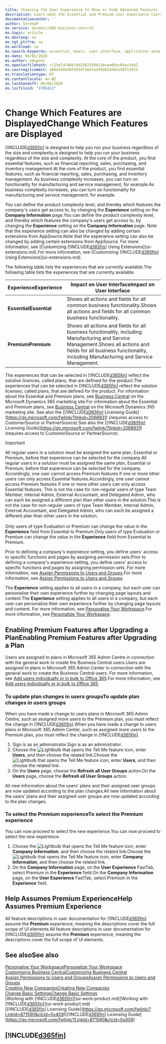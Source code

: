 ```yaml
---
title: Choosing the User Experience to Show or Hide Advanced Features | Microsoft Docs
description: Learn what the Essential and Premium user experience tiers mean for the user interface, application areas, and your company.
documentationcenter: ''
author: SorenGP
ms.service: dynamics365-business-central
ms.topic: article
ms.devlang: na
ms.tgt_pltfrm: na
ms.workload: na
ms.search.keywords: essential, basic, user interface, application area, experience
ms.date: 04/01/2020
ms.author: edupont
ms.openlocfilehash: cc25efa746e7dd3282159b13ecea66ec66ac5e82
ms.sourcegitcommit: a80afd4e5075018716efad76d82a54e158f1392d
ms.translationtype: HT
ms.contentlocale: en-NZ
ms.lasthandoff: 09/09/2020
ms.locfileid: "3785412"
---
```

# <a name="change-which-features-are-displayed"></a><span data-ttu-id="8c4d5-103">Change Which Features are Displayed</span><span class="sxs-lookup"><span data-stu-id="8c4d5-103">Change Which Features are Displayed</span></span>
[!INCLUDE[d365fin](includes/d365fin_md.md)] <span data-ttu-id="8c4d5-104">is designed to help you run your business regardless of the size and complexity.</span><span class="sxs-lookup"><span data-stu-id="8c4d5-104">is designed to help you run your business regardless of the size and complexity.</span></span> <span data-ttu-id="8c4d5-105">At the core of the product, you find essential features, such as financial reporting, sales, purchasing, and inventory management.</span><span class="sxs-lookup"><span data-stu-id="8c4d5-105">At the core of the product, you find essential features, such as financial reporting, sales, purchasing, and inventory management.</span></span> <span data-ttu-id="8c4d5-106">As business complexity increases, you can turn on functionality for manufacturing and service management, for example.</span><span class="sxs-lookup"><span data-stu-id="8c4d5-106">As business complexity increases, you can turn on functionality for manufacturing and service management, for example.</span></span>

<span data-ttu-id="8c4d5-107">You can define the product complexity level, and thereby which features the company's users get access to, by changing the **Experience** setting on the **Company Information** page.</span><span class="sxs-lookup"><span data-stu-id="8c4d5-107">You can define the product complexity level, and thereby which features the company's users get access to, by changing the **Experience** setting on the **Company Information** page.</span></span> <span data-ttu-id="8c4d5-108">Note that the experience setting can also be changed by adding certain extensions from AppSource.</span><span class="sxs-lookup"><span data-stu-id="8c4d5-108">Note that the experience setting can also be changed by adding certain extensions from AppSource.</span></span> <span data-ttu-id="8c4d5-109">For more information, see [Customizing [!INCLUDE[d365fin](includes/d365fin_md.md)] Using Extensions](ui-extensions.md).</span><span class="sxs-lookup"><span data-stu-id="8c4d5-109">For more information, see [Customizing [!INCLUDE[d365fin](includes/d365fin_md.md)] Using Extensions](ui-extensions.md).</span></span>

<span data-ttu-id="8c4d5-110">The following table lists the experiences that are currently available.</span><span class="sxs-lookup"><span data-stu-id="8c4d5-110">The following table lists the experiences that are currently available.</span></span>

| <span data-ttu-id="8c4d5-111">Experience</span><span class="sxs-lookup"><span data-stu-id="8c4d5-111">Experience</span></span> | <span data-ttu-id="8c4d5-112">Impact on User Interface</span><span class="sxs-lookup"><span data-stu-id="8c4d5-112">Impact on User Interface</span></span> |
| --- | --- |
| <span data-ttu-id="8c4d5-113">**Essential**</span><span class="sxs-lookup"><span data-stu-id="8c4d5-113">**Essential**</span></span> |<span data-ttu-id="8c4d5-114">Shows all actions and fields for all common business functionality.</span><span class="sxs-lookup"><span data-stu-id="8c4d5-114">Shows all actions and fields for all common business functionality.</span></span>|
| <span data-ttu-id="8c4d5-115">**Premium**</span><span class="sxs-lookup"><span data-stu-id="8c4d5-115">**Premium**</span></span> |<span data-ttu-id="8c4d5-116">Shows all actions and fields for all business functionality, including Manufacturing and Service Management.</span><span class="sxs-lookup"><span data-stu-id="8c4d5-116">Shows all actions and fields for all business functionality, including Manufacturing and Service Management.</span></span>|

<span data-ttu-id="8c4d5-117">The experiences that can be selected in [!INCLUDE[d365fin](includes/d365fin_md.md)] reflect the solution licences, called plans, that are defined for the product.</span><span class="sxs-lookup"><span data-stu-id="8c4d5-117">The experiences that can be selected in [!INCLUDE[d365fin](includes/d365fin_md.md)] reflect the solution licenses, called plans, that are defined for the product.</span></span> <span data-ttu-id="8c4d5-118">For information about the Essential and Premium plans, see [Business Central](https://go.microsoft.com/fwlink/?linkid=870242) on the Microsoft Dynamics 365 marketing site.</span><span class="sxs-lookup"><span data-stu-id="8c4d5-118">For information about the Essential and Premium plans, see [Business Central](https://go.microsoft.com/fwlink/?linkid=870242) on the Microsoft Dynamics 365 marketing site.</span></span> <span data-ttu-id="8c4d5-119">See also the [[!INCLUDE[d365fin](includes/d365fin_md.md)] Licensing Guide](https://go.microsoft.com/fwlink/?linkid=2068931) (requires access to CustomerSource or PartnerSource).</span><span class="sxs-lookup"><span data-stu-id="8c4d5-119">See also the [[!INCLUDE[d365fin](includes/d365fin_md.md)] Licensing Guide](https://go.microsoft.com/fwlink/?linkid=2068931) (requires access to CustomerSource or PartnerSource).</span></span>

> [!IMPORTANT]  
> <span data-ttu-id="8c4d5-120">All regular users in a solution must be assigned the same plan, Essential or Premium, before that experience can be selected for the company.</span><span class="sxs-lookup"><span data-stu-id="8c4d5-120">All regular users in a solution must be assigned the same plan, Essential or Premium, before that experience can be selected for the company.</span></span> <span data-ttu-id="8c4d5-121">Accordingly, one user cannot access Premium features if one or more other users can only access Essential features.</span><span class="sxs-lookup"><span data-stu-id="8c4d5-121">Accordingly, one user cannot access Premium features if one or more other users can only access Essential features.</span></span> <span data-ttu-id="8c4d5-122">This is not the case for non-regular users of type Team Member, Internal Admin, External Accountant, and Delegated Admin, who can each be assigned a different plan than other users in the solution.</span><span class="sxs-lookup"><span data-stu-id="8c4d5-122">This is not the case for non-regular users of type Team Member, Internal Admin, External Accountant, and Delegated Admin, who can each be assigned a different plan than other users in the solution.</span></span><br /><br /> <span data-ttu-id="8c4d5-123">Only users of type Evaluation or Premium can change the value in the **Experience** field from Essential to Premium.</span><span class="sxs-lookup"><span data-stu-id="8c4d5-123">Only users of type Evaluation or Premium can change the value in the **Experience** field from Essential to Premium.</span></span>

<span data-ttu-id="8c4d5-124">Prior to defining a company's experience setting, you define users' access to specific functions and pages by assigning permission sets.</span><span class="sxs-lookup"><span data-stu-id="8c4d5-124">Prior to defining a company's experience setting, you define users' access to specific functions and pages by assigning permission sets.</span></span> <span data-ttu-id="8c4d5-125">For more information, see [Assign Permissions to Users and Groups](ui-define-granular-permissions.md).</span><span class="sxs-lookup"><span data-stu-id="8c4d5-125">For more information, see [Assign Permissions to Users and Groups](ui-define-granular-permissions.md).</span></span>

<span data-ttu-id="8c4d5-126">The **Experience** setting applies to all users in a company, but each user can personalise their own experience further by changing page layouts and content.</span><span class="sxs-lookup"><span data-stu-id="8c4d5-126">The **Experience** setting applies to all users in a company, but each user can personalize their own experience further by changing page layouts and content.</span></span> <span data-ttu-id="8c4d5-127">For more information, see [Personalise Your Workspace](ui-personalization-user.md).</span><span class="sxs-lookup"><span data-stu-id="8c4d5-127">For more information, see [Personalize Your Workspace](ui-personalization-user.md).</span></span>

## <a name="enabling-premium-features-after-upgrading-a-plan"></a><span data-ttu-id="8c4d5-128">Enabling Premium Features after Upgrading a Plan</span><span class="sxs-lookup"><span data-stu-id="8c4d5-128">Enabling Premium Features after Upgrading a Plan</span></span>
<span data-ttu-id="8c4d5-129">Users are assigned to plans in Microsoft 365 Admin Centre in connection with the general work to create the Business Central users.</span><span class="sxs-lookup"><span data-stu-id="8c4d5-129">Users are assigned to plans in Microsoft 365 Admin Center in connection with the general work to create the Business Central users.</span></span> <span data-ttu-id="8c4d5-130">For more information, see [Add users individually or in bulk to Office 365](https://support.office.com/article/Add-users-to-Office-365-for-business-435ccec3-09dd-4587-9ebd-2f3cad6bc2bc).</span><span class="sxs-lookup"><span data-stu-id="8c4d5-130">For more information, see [Add users individually or in bulk to Office 365](https://support.office.com/article/Add-users-to-Office-365-for-business-435ccec3-09dd-4587-9ebd-2f3cad6bc2bc).</span></span>

### <a name="to-update-plan-changes-in-users-groups"></a><span data-ttu-id="8c4d5-131">To update plan changes in users groups</span><span class="sxs-lookup"><span data-stu-id="8c4d5-131">To update plan changes in users groups</span></span>
<span data-ttu-id="8c4d5-132">When you have made a change to users plans in Microsoft 365 Admin Centre, such as assigned more users to the Premium plan, you must reflect the change in [!INCLUDE[d365fin](includes/d365fin_md.md)].</span><span class="sxs-lookup"><span data-stu-id="8c4d5-132">When you have made a change to users plans in Microsoft 365 Admin Center, such as assigned more users to the Premium plan, you must reflect the change in [!INCLUDE[d365fin](includes/d365fin_md.md)].</span></span>

1. <span data-ttu-id="8c4d5-133">Sign is as an administrator.</span><span class="sxs-lookup"><span data-stu-id="8c4d5-133">Sign is as an administrator.</span></span>
2. <span data-ttu-id="8c4d5-134">Choose the ![Lightbulb that opens the Tell Me feature](media/ui-search/search_small.png "Tell me what you want to do") icon, enter **Users**, and then choose the related link.</span><span class="sxs-lookup"><span data-stu-id="8c4d5-134">Choose the ![Lightbulb that opens the Tell Me feature](media/ui-search/search_small.png "Tell me what you want to do") icon, enter **Users**, and then choose the related link.</span></span>
3. <span data-ttu-id="8c4d5-135">On the **Users** page, choose the **Refresh all User Groups** action.</span><span class="sxs-lookup"><span data-stu-id="8c4d5-135">On the **Users** page, choose the **Refresh all User Groups** action.</span></span>

<span data-ttu-id="8c4d5-136">All new information about the users’ plans and their assigned user groups are now updated according to the plan changes.</span><span class="sxs-lookup"><span data-stu-id="8c4d5-136">All new information about the users’ plans and their assigned user groups are now updated according to the plan changes.</span></span>

### <a name="to-select-the-premium-experience"></a><span data-ttu-id="8c4d5-137">To select the Premium experience</span><span class="sxs-lookup"><span data-stu-id="8c4d5-137">To select the Premium experience</span></span>
<span data-ttu-id="8c4d5-138">You can now proceed to select the new experience.</span><span class="sxs-lookup"><span data-stu-id="8c4d5-138">You can now proceed to select the new experience.</span></span>
1. <span data-ttu-id="8c4d5-139">Choose the ![Lightbulb that opens the Tell Me feature](media/ui-search/search_small.png "Tell me what you want to do") icon, enter **Company Information**, and then choose the related link.</span><span class="sxs-lookup"><span data-stu-id="8c4d5-139">Choose the ![Lightbulb that opens the Tell Me feature](media/ui-search/search_small.png "Tell me what you want to do") icon, enter **Company Information**, and then choose the related link.</span></span>
2. <span data-ttu-id="8c4d5-140">On the **Company Information** page, on the **User Experience** FastTab, select Premium  in the **Experience** field.</span><span class="sxs-lookup"><span data-stu-id="8c4d5-140">On the **Company Information** page, on the **User Experience** FastTab, select Premium  in the **Experience** field.</span></span>

## <a name="help-assumes-premium-experience"></a><span data-ttu-id="8c4d5-141">Help Assumes Premium Experience</span><span class="sxs-lookup"><span data-stu-id="8c4d5-141">Help Assumes Premium Experience</span></span>
<span data-ttu-id="8c4d5-142">All feature descriptions in user documentation for [!INCLUDE[d365fin](includes/d365fin_md.md)] assume the **Premium** experience, meaning the descriptions cover the full scope of UI elements.</span><span class="sxs-lookup"><span data-stu-id="8c4d5-142">All feature descriptions in user documentation for [!INCLUDE[d365fin](includes/d365fin_md.md)] assume the **Premium** experience, meaning the descriptions cover the full scope of UI elements.</span></span>

## <a name="see-also"></a><span data-ttu-id="8c4d5-143">See also</span><span class="sxs-lookup"><span data-stu-id="8c4d5-143">See also</span></span>
[<span data-ttu-id="8c4d5-144">Personalise Your Workspace</span><span class="sxs-lookup"><span data-stu-id="8c4d5-144">Personalize Your Workspace</span></span>](ui-personalization-user.md)  
[<span data-ttu-id="8c4d5-145">Customising Business Central</span><span class="sxs-lookup"><span data-stu-id="8c4d5-145">Customizing Business Central</span></span>](ui-customizing-overview.md)  
[<span data-ttu-id="8c4d5-146">Assign Permissions to Users and Groups</span><span class="sxs-lookup"><span data-stu-id="8c4d5-146">Assign Permissions to Users and Groups</span></span>](ui-define-granular-permissions.md)  
[<span data-ttu-id="8c4d5-147">Creating New Companies</span><span class="sxs-lookup"><span data-stu-id="8c4d5-147">Creating New Companies</span></span>](about-new-company.md)  
[<span data-ttu-id="8c4d5-148">Change Basic Settings</span><span class="sxs-lookup"><span data-stu-id="8c4d5-148">Change Basic Settings</span></span>](ui-change-basic-settings.md)  
<span data-ttu-id="8c4d5-149">[Working with [!INCLUDE[d365fin](includes/d365fin_md.md)]](ui-work-product.md)</span><span class="sxs-lookup"><span data-stu-id="8c4d5-149">[Working with [!INCLUDE[d365fin](includes/d365fin_md.md)]](ui-work-product.md)</span></span>  
<span data-ttu-id="8c4d5-150">[[!INCLUDE[d365fin](includes/d365fin_md.md)] Licensing Guide](https://go.microsoft.com/fwlink/?LinkId=871590&clcid=0x409)</span><span class="sxs-lookup"><span data-stu-id="8c4d5-150">[[!INCLUDE[d365fin](includes/d365fin_md.md)] Licensing Guide](https://go.microsoft.com/fwlink/?LinkId=871590&clcid=0x409)</span></span>

## [!INCLUDE[d365fin](includes/free_trial_md.md)]  
